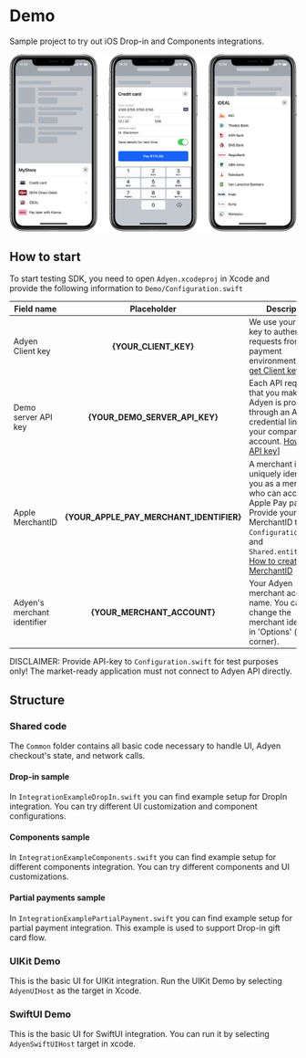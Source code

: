 # Demo

Sample project to try out iOS Drop-in and Components integrations.

![DropIn preview](Screenshots/dropin-ios.jpg)

## How to start

To start testing SDK, you need to open `Adyen.xcodeproj` in Xcode and provide the following information to `Demo/Configuration.swift`

| Field name | Placeholder | Description |
| ------------- |:-------------:| ----- |
| Adyen Client key| **{YOUR_CLIENT_KEY}** | We use your client key to authenticate requests from your payment environment. [How to get Client key](https://docs.adyen.com/development-resources/client-side-authentication#get-your-client-key) |
| Demo server API key | **{YOUR_DEMO_SERVER_API_KEY}** | Each API request that you make to Adyen is processed through an API credential linked to your company account. [How to get API key](https://docs.adyen.com/development-resources/api-credentials#generate-api-key)] |
| Apple MerchantID | **{YOUR_APPLE_PAY_MERCHANT_IDENTIFIER}** | A merchant identifier uniquely identifies you as a merchant who can accept Apple Pay payments. Provide your Apple MerchantID to `Configuration.swift` and `Shared.entitlements`. [How to create MerchantID](https://docs.adyen.com/payment-methods/apple-pay/enable-apple-pay#create-merchant-identifier) |
| Adyen's merchant identifier | **{YOUR_MERCHANT_ACCOUNT}**  | Your Adyen merchant account name. You can also change the merchant identifier in 'Options' (top right corner). |


DISCLAIMER:
Provide API-key to `Configuration.swift` for test purposes only!
The market-ready application must not connect to Adyen API directly.

## Structure

### Shared code

The `Common` folder contains all basic code necessary to handle UI, Adyen checkout's state, and network calls.

#### Drop-in sample

In `IntegrationExampleDropIn.swift` you can find example setup for DropIn integration.
You can try different UI customization and component configurations.

#### Components sample

In `IntegrationExampleComponents.swift` you can find example setup for different components integration.
You can try different components and UI customizations.

#### Partial payments sample

In `IntegrationExamplePartialPayment.swift` you can find example setup for partial payment integration.
This example is used to support Drop-in gift card flow.

### UIKit Demo

This is the basic UI for UIKit integration.
Run the UIKit Demo by selecting `AdyenUIHost` as the target in Xcode.

### SwiftUI Demo

This is the basic UI for SwiftUI integration.
You can run it by selecting `AdyenSwiftUIHost` target in xcode.
